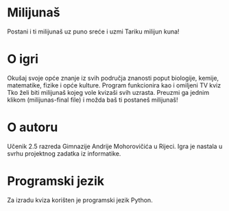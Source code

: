 # Milijunaš
Postani i ti milijunaš uz puno sreće i uzmi Tariku milijun kuna!
# O igri
Okušaj svoje opće znanje iz svih područja znanosti poput biologije, kemije, matematike, fizike i opće kulture.
Program funkcionira kao i omiljeni TV kviz Tko želi biti milijunaš kojeg vole kvizaši svih uzrasta.
Preuzmi ga jednim klikom (milijunas-final file) i možda baš ti postaneš milijunaš!
# O autoru
Učenik 2.5 razreda Gimnazije Andrije Mohorovičića u Rijeci. Igra je nastala u svrhu projektnog zadatka iz informatike.
# Programski jezik
Za izradu kviza korišten je programski jezik Python.
